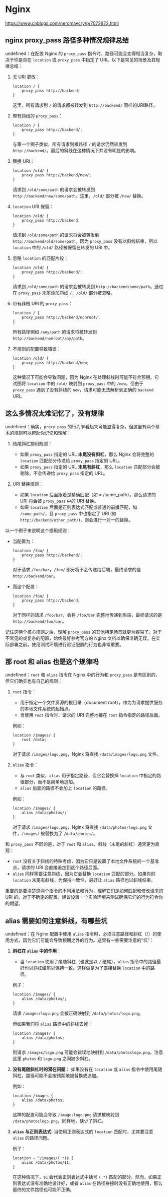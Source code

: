 # Nginx

<https://www.cnblogs.com/neromaycry/p/7072872.html>

## nginx proxy_pass 路径多种情况规律总结
undefined：在配置 Nginx 的 `proxy_pass` 指令时，路径可能会变得相当复杂，取决于你是否在 `location` 或 `proxy_pass` 中指定了 URI。以下是常见的场景及其规律总结：

1. 无 URI 更改：
   ```
   location / {
       proxy_pass http://backend;
   }
   ```
   这里，所有请求到 `/` 的请求都被转发到 `http://backend/` 同样的URI路径。

2. 带有斜线的 `proxy_pass`：
   ```
   location / {
       proxy_pass http://backend/;
   }
   ```
   与第一个例子类似，所有请求到根路径 `/` 的请求仍然转发到 `http://backend/`。最后的斜线在这种情况下并没有明显的影响。

3. 替换 URI：
   ```
   location /old/ {
       proxy_pass http://backend/new/;
   }
   ```
   请求到 `/old/some/path` 的请求会被转发到 `http://backend/new/some/path`。这里，`/old/` 部分被 `/new/` 替换。

4. `location` URI 保留：
   ```
   location /old/ {
       proxy_pass http://backend;
   }
   ```
   请求到 `/old/some/path` 的请求将会被转发到 `http://backend/old/some/path`。因为 `proxy_pass` 没有以斜线结束，所以 `location` 中的 `/old/` 路径被保留在转发的 URI 中。

5. 忽略 `location` 的匹配片段：
   ```
   location /old/ {
       proxy_pass http://backend/;
   }
   ```
   请求到 `/old/some/path` 的请求会被转发到 `http://backend/some/path`。通过在 `proxy_pass` 末尾添加斜线 `/`，`/old/` 部分被忽略。

6. 带有非根 URI 的 `proxy_pass`：
   ```
   location / {
       proxy_pass http://backend/nonroot/;
   }
   ```
   所有路径例如 `/any/path` 的请求将被转发到 `http://backend/nonroot/any/path`。

7. 不规则的配置导致错误：
   ```
   location /old/ {
       proxy_pass http://backend/new;
   }
   ```
   这种情况下可能会导致问题，因为 Nginx 在处理斜线时可能不符合预期。它试图将 `location` 中的 `/old/` 映射到 `proxy_pass` 中的 `/new`，但由于 `proxy_pass` 遇到了没有斜线的 `new`，请求可能无法解析到正确的 `backend` URI。


## 这么多情况太难记忆了，没有规律
undefined：确实，`proxy_pass` 的行为乍看起来可能显得复杂，但这里有两个基本的规则可以帮助你记忆和理解：

1. 结尾斜杠挪用规则：
   - 如果 `proxy_pass` 指定的 URL **末尾没有斜杠**，那么 Nginx 会将完整的 `location` 匹配部分传递给 `proxy_pass` 指定的 URL。
   - 如果 `proxy_pass` 指定的 URL **末尾有斜杠**，那么 `location` 匹配部分会被剔除，不会传递给 `proxy_pass` 指定的 URL。

2. URI 替换规则：
   - 如果 `location` 后面跟着是精确匹配（如 = /some_path），那么请求的 URI 将会被 `proxy_pass` 中的 URI 替换。
   - 如果 `location` 后面是正则表达式匹配或普通的前缀匹配，如 `/some_path/`，且 `proxy_pass` 中也指定了 URI (如 `http://backend/other_path/`)，则会进行一对一的替换。

以一个例子来说明这个挪用规则：

- 当配置为：
  ```
  location /foo/ {
      proxy_pass http://backend/;
  }
  ```
  对于请求 `/foo/bar`，`/foo/` 部分将不会传递给后端，最终请求的是 `http://backend/bar`。

- 而这个配置：
  ```
  location /foo/ {
      proxy_pass http://backend;
  }
  ```
  对于同样的请求 `/foo/bar`，会将 `/foo/bar` 完整地传递到后端，最终请求的是 `http://backend/foo/bar`。

记住这两个核心规则之后，理解 `proxy_pass` 的其他特定场景就更为容易了。对于不常见的或复杂的配置，始终最好参考官方的 Nginx 文档以确保准确无误。在实际部署之前，使用测试环境进行验证配置的行为也非常重要。
## 那 root 和 alias 也是这个规律吗
undefined：`root` 和 `alias` 指令在 Nginx 中的行为和 `proxy_pass` 是有区别的，但它们确实也有自己的规则：

1. `root` 指令：
   - 用于指定一个文件资源的根目录（document root），作为为请求提供服务的本地文件系统的起始点。
   - 当使用 `root` 指令时，请求的 URI 完整地接在 `root` 指令指定的路径后面。

   例如：
   ```nginx
   location /images/ {
       root /data;
   }
   ```
   对于请求 `/images/logo.png`，Nginx 将查找 `/data/images/logo.png` 文件。

2. `alias` 指令：
   - 与 `root` 类似，`alias` 用于指定路径，但它会替换掉 `location` 中指定的路径部分，而不是简单地追加。
   - `alias` 后面的路径不会加上 `location` 的路径。

   例如：
   ```nginx
   location /images/ {
       alias /data/photos/;
   }
   ```
   对于请求 `/images/logo.png`，Nginx 将查找 `/data/photos/logo.png` 文件，`/images/` 被替换为了 `/data/photos/`。

和 `proxy_pass` 不同的是，对于 `root` 和 `alias`，斜线（末尾的斜杠）通常更为直观：

- `root` 没有关于斜线的特殊考虑，因为它只是设置了本地文件系统的一个基准点，请求的 URI 会直接追加到这个路径后面。
- `alias` 同样需要注意斜线，因为它会替换 `location` 匹配的部分。如果你的 `location` 末尾有斜线，为保持一致性，最好让 `alias` 路径也以斜线结束。

重要的是要清楚这两个指令的不同用法和行为，理解它们是如何匹配和修改请求的 URI 的。对于不确定的配置，建议设置一个实验环境来测试确保它们的行为符合你的期望。
## alias 需要如何注意斜线，有哪些坑
undefined：在 Nginx 配置中使用 `alias` 指令时，必须注意路径和斜杠（/）的使用方式，因为它们可能会导致预期之外的行为。这里有一些需要注意的“坑”：

1. **斜杠在 `alias` 中的作用**：
   - 当 `location` 使用了尾随斜杠（也就是以 `/` 结尾），`alias` 指令中的路径最好也以斜杠结尾以保持一致。这样做是为了直接替换 `location` 中的路径。

   例子：
   ```nginx
   location /images/ {
       alias /data/photos/;
   }
   ```  
   请求 `/images/logo.png` 会被正确映射到 `/data/photos/logo.png`。

   但如果我们将 `alias` 路径中的斜线去掉：
   ```nginx
   location /images/ {
       alias /data/photos;
   }
   ```
   则请求 `/images/logo.png` 可能会错误地映射到 `/data/photoslogo.png`，注意这里 `photos` 和 `logo.png` 之间缺少斜杠。

2. **没有尾随斜杠时的潜在问题**：
   如果没有在 `location` 或 `alias` 指令中使用尾随斜杠，路径可能不会按预期地被替换或追加。

   例如：
   ```nginx
   location /images {
       alias /data/photos;
   }
   ```
   这样的配置可能会导致 `/imageslogo.png` 请求被映射到 `/data/photoslogo.png`，同样地，缺少了斜杠。

3. **`alias` 与正则表达式**:
   当使用正则表达式的 `location` 匹配时，尤其要注意 `alias` 的路径问题。

   例子：
   ```nginx
   location ~ ^/images/(.*)$ {
       alias /data/photos/$1;
   }
   ```
   在这种情况下，`$1` 会代表正则表达式中括号 `(.*)` 匹配的部分。然而，如果正则表达式没有准确地设计好，或者 `alias` 在路径拼接时没有正确地使用，那么最终的文件路径也可能不正确。

